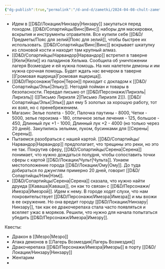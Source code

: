 ```yaml
---
{"dg-publish":true,"permalink":"/d-and-d/zametki/2024-04-08-chult-zametki-o-sessii/","created":"2024-04-08T20:35:29.153+03:00","updated":"2024-04-09T00:27:38.168+03:00"}
---
```


- Идем в [[D&D/Локации/Нинзару\|Нинзару]] закупаться перед походом. [[D&D/Сопартийцы/Винс\|Винс]] наборы для маскировки, вскрытия и инструменты отравителя. Все купили себе [[D&D/Предметы/Пояс для зелий\|Пояс для зелий]], чтобы быстрее их использовать. [[D&D/Сопартийцы/Винс\|Винс]] вскрывает шкатулку из слоновой кости и находит там крупный алмаз. 
- [[D&D/Сопартийцы/Нарвандор\|Нарвандор]] встретил в таверне [[Кели\|Кели]] из паладинов Хельма. Сообщила об уничтожении лагеря Возмездие и ей нужна помощь. На них налетели демоны и им нужна срочная помощь. Будет ждать нас вечером в таверне [[Громовая ящерица\|Громовая ящерица]]. 
- [[D&D/Персонажи/Терон\|Терон]] приходит с докладом к [[D&D/Сопартийцы/Эльк\|Эльку]]. Негодяй пойман и товары в безопасности. Передал письмо от [[D&D/Персонажи/Лириэль\|Лириэль]] ([[Письмо Лириэля 2\|Письмо Лириэля 2]]). [[D&D/Сопартийцы/Эльк\|Эльк]] дал ему 5 золотых за хорошую работу, тот их взял, но с пренебрежением. 
- Магазин: Зелье полета - 500г, Палочка паутины - 8000, Четки - 5000, зелье героизма - 180, отличное зелье лечения - 125, большое - 450, Длинный лук +1 - 1000, Длинный лук +2 - 4000 (но только через 20 дней). Закупились зельями, луком, бусинками для [[Серены\|Серены]].
- Пытаемся разобраться с нашей картой. [[D&D/Сопартийцы/Нарвандор\|Нарвандор]] предполагает, что трещины это реки, но это не так. Покрутив сферу, [[D&D/Сопартийцы/Серена\|Серена]] понимает, что нужно дождаться полудня, чтобы сопоставить точки сферы с картой [[D&D/Локации/Чульт\|Чульта]]. Узнаем местоположение города [[D&D/Локации/Ому\|Ому]]. До туда добираться по джунглям примерно 20 дней, говорит [[D&D/Сопартийцы/Нэм\|Нэм]]. 
- [[D&D/Сопартийцы/Серена\|Серена]] сказала, что нужно найти друида [[Каваша\|Каваша]], он как то связан с [[D&D/Персонажи/Имезра\|Имезрой]]. Идем к нему. В городе ходят слухи, что нам покровительствует [[D&D/Персонажи/Имезра\|Имезра]] и мы вхожи в ее окружение. Но она вредит городу [[D&D/Локации/Нинзару\|Нинзару]], так как ее дракочерепаха стала часто появляться и вселяет ужас в моряков. Решили, что нужно для начала попытаться убедить [[D&D/Персонажи/Имезра\|Имезру]].

Квесты:
- Дракон в [[Мезро\|Мезро]]
- Атака демонов в [[Лагерь Возмездия\|Лагерь Возмездия]]
- Дракочерепаха [[D&D/Персонажи/Имезра\|Имезры]] в порту [[D&D/Локации/Нинзару\|Нинзару]]
- Жентарим
- 